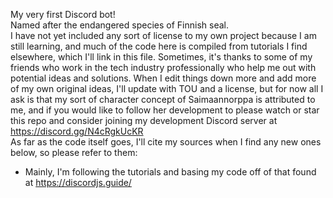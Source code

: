 My very first Discord bot! <br />
Named after the endangered species of Finnish seal. <br />
I have not yet included any sort of license to my own project because I am still learning, and much of the code here is compiled from tutorials I find elsewhere, which I'll link in this file. Sometimes, it's thanks to some of my friends who work in the tech industry professionally who help me out with potential ideas and solutions. When I edit things down more and add more of my own original ideas, I'll update with TOU and a license, but for now all I ask is that my sort of character concept of Saimaannorppa is attributed to me, and if you would like to follow her development to please watch or star this repo and consider joining my development Discord server at https://discord.gg/N4cRgkUcKR <br />
As far as the code itself goes, I'll cite my sources when I find any new ones below, so please refer to them: <br />
- Mainly, I'm following the tutorials and basing my code off of that found at https://discordjs.guide/ <br />